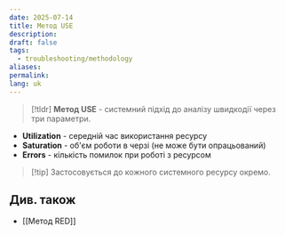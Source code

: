 ```yaml
---
date: 2025-07-14
title: Метод USE
description: 
draft: false
tags:
  - troubleshooting/methodology
aliases: 
permalink: 
lang: uk
---
```


> [!tldr]
> **Метод USE** - системний підхід до аналізу швидкодії через три параметри.

- **Utilization** - середній час використання ресурсу
- **Saturation** - об'єм роботи в черзі (не може бути опрацьований)
- **Errors** - кількість помилок при роботі з ресурсом

> [!tip] Застосовується до кожного системного ресурсу окремо.


## Див. також

- [[Метод RED]]